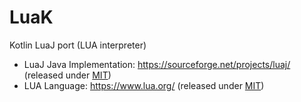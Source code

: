 # LuaK

Kotlin LuaJ port (LUA interpreter)

* LuaJ Java Implementation: <https://sourceforge.net/projects/luaj/> (released under [MIT](https://sourceforge.net/projects/luaj/))
* LUA Language: <https://www.lua.org/> (released under [MIT](https://www.lua.org/license.html))

